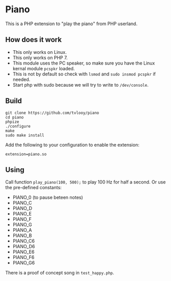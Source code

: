 # Piano

This is a PHP extension to "play the piano" from PHP userland.

## How does it work

  - This only works on Linux.
  - This only works on PHP 7.
  - This module uses the PC speaker, so make sure you have the Linux kernal module ```pcspkr``` loaded.
  - This is not by default so check with ```lsmod``` and ```sudo insmod pcspkr``` if needed.
  - Start php with sudo because we will try to write to ```/dev/console```.

## Build

```
git clone https://github.com/tvlooy/piano
cd piano
phpize
./configure
make
sudo make install
```

Add the following to your configuration to enable the extension:

```
extension=piano.so
```

## Using

Call function ```play_piano(100, 500);``` to play 100 Hz for half a second. Or use the pre-defined constants:

  - PIANO_0  (to pause beteen notes)
  - PIANO_C
  - PIANO_D
  - PIANO_E
  - PIANO_F
  - PIANO_G
  - PIANO_A
  - PIANO_B
  - PIANO_C6
  - PIANO_D6
  - PIANO_E6
  - PIANO_F6
  - PIANO_G6

There is a proof of concept song in ```test_happy.php```.

